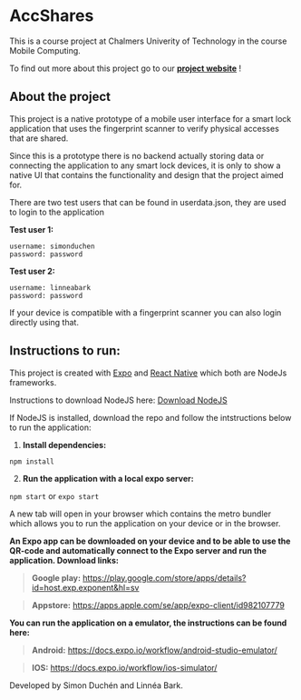 # AccShares
This is a course project at Chalmers Univerity of Technology in the course Mobile Computing. 

To find out more about this project go to our [**project website**](https://barklinnea0.wixsite.com/mobilecomputing) !
## About the project
This project is a native prototype of a mobile user interface for a smart lock application that uses the fingerprint scanner to verify physical accesses that are shared.

Since this is a prototype there is no backend actually storing data or connecting the application to any smart lock devices, it is only to show a native UI that contains the functionality and design that the project aimed for.

There are two test users that can be found in userdata.json, they are used to login to the application 

**Test user 1:** 

    username: simonduchen
    password: password
**Test user 2:** 

    username: linneabark
    password: password

If your device is compatible with a fingerprint scanner you can also login directly using that.

## Instructions to run:

This project is created with [Expo](https://expo.se/) and [React Native](https://reactnative.dev/) which both are NodeJs frameworks.

Instructions to download NodeJS here: [Download NodeJS](https://nodejs.org/en/download/)

If NodeJS is installed, download the repo and follow the intstructions below to run the application:
1. **Install dependencies:**

`npm install`

2. **Run the application with a local expo server:** 

`npm start` or `expo start`

A new tab will open in your browser which contains the metro bundler which allows you to run the application on your device or in the browser.

**An Expo app can be downloaded on your device and to be able to use the QR-code and automatically connect to the Expo server and run the application. Download links:**

> **Google play:** https://play.google.com/store/apps/details?id=host.exp.exponent&hl=sv

> **Appstore:** https://apps.apple.com/se/app/expo-client/id982107779

**You can run the application on a emulator, the instructions can be found here:**

> **Android:**
> https://docs.expo.io/workflow/android-studio-emulator/ 

> **IOS:**
> https://docs.expo.io/workflow/ios-simulator/


Developed by Simon Duchén and Linnéa Bark.

